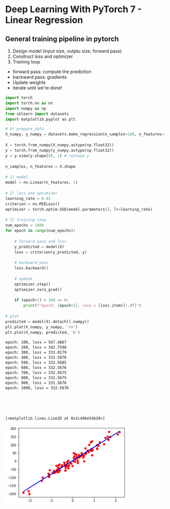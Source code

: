 # Deep Learning With PyTorch 7 - Linear Regression

## General training pipeline in pytorch

1) Design model (input size, outptu size, forward pass)<br> 
2) Construct loss and optimizer<br> 
3) Training loop<br>

- forward pass: compute the prediction
- backward pass: gradients
- Update weights
- iterate until we're done!


```python
import torch
import torch.nn as nn
import numpy as np
from sklearn import datasets
import matplotlib.pyplot as plt
```


```python
# 0) prepare_data
X_numpy, y_numpy = datasets.make_regression(n_samples=100, n_features=1, noise=20, random_state=1)

X = torch.from_numpy(X_numpy.astype(np.float32))
y = torch.from_numpy(y_numpy.astype(np.float32))
y = y.view(y.shape[0], 1) # reshape y

n_samples, n_features = X.shape

# 1) model
model = nn.Linear(n_features, 1)

# 2) loss and optimizer
learning_rate = 0.01
criterion = nn.MSELoss()
optimizer = torch.optim.SGD(model.parameters(), lr=learning_rate)

# 3) training loop
num_epochs = 1000
for epoch in range(num_epochs):
    
    # forward pass and loss
    y_predicted = model(X)
    loss = criterion(y_predicted, y)
    
    # backward pass
    loss.backward()
    
    # update
    optimizer.step()
    optimizer.zero_grad()
    
    if (epoch+1) % 100 == 0: 
        print(f"epoch: {epoch+1}, loss = {loss.item():.4f}")

# plot
predicted = model(X).detach().numpy()
plt.plot(X_numpy, y_numpy, 'ro')
plt.plot(X_numpy, predicted, 'b')
```

    epoch: 100, loss = 567.4867
    epoch: 200, loss = 342.7598
    epoch: 300, loss = 333.0179
    epoch: 400, loss = 332.5876
    epoch: 500, loss = 332.5685
    epoch: 600, loss = 332.5676
    epoch: 700, loss = 332.5675
    epoch: 800, loss = 332.5675
    epoch: 900, loss = 332.5676
    epoch: 1000, loss = 332.5676





    [<matplotlib.lines.Line2D at 0x2c496e54b20>]




    
![png](Deep%20Learning%20With%20PyTorch%207%20-%20Linear%20Regression_files/Deep%20Learning%20With%20PyTorch%207%20-%20Linear%20Regression_3_2.png)
    

